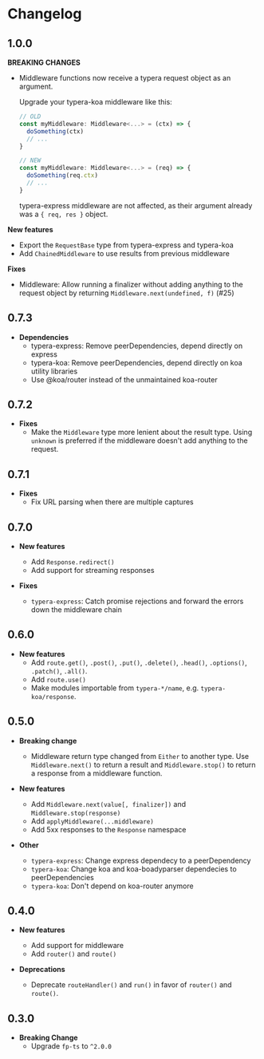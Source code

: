 # Changelog

## 1.0.0

**BREAKING CHANGES**

- Middleware functions now receive a typera request object as an argument.

  Upgrade your typera-koa middleware like this:

  ```typescript
  // OLD
  const myMiddleware: Middleware<...> = (ctx) => {
    doSomething(ctx)
    // ...
  }

  // NEW
  const myMiddleware: Middleware<...> = (req) => {
    doSomething(req.ctx)
    // ...
  }
  ```

  typera-express middleware are not affected, as their argument already was a `{ req, res }` object.

**New features**

- Export the `RequestBase` type from typera-express and typera-koa
- Add `ChainedMiddleware` to use results from previous middleware

**Fixes**

- Middleware: Allow running a finalizer without adding anything to the request
  object by returning `Middleware.next(undefined, f)` (#25)

## 0.7.3

- **Dependencies**
  - typera-express: Remove peerDependencies, depend directly on express
  - typera-koa: Remove peerDependencies, depend directly on koa utility
    libraries
  - Use @koa/router instead of the unmaintained koa-router

## 0.7.2

- **Fixes**
  - Make the `Middleware` type more lenient about the result type. Using
    `unknown` is preferred if the middleware doesn't add anything to the
    request.

## 0.7.1

- **Fixes**
  - Fix URL parsing when there are multiple captures

## 0.7.0

- **New features**

  - Add `Response.redirect()`
  - Add support for streaming responses

- **Fixes**
  - `typera-express`: Catch promise rejections and forward the errors
    down the middleware chain

## 0.6.0

- **New features**
  - Add `route.get()`, `.post()`, `.put()`, `.delete()`, `.head()`,
    `.options()`, `.patch()`, `.all()`.
  - Add `route.use()`
  - Make modules importable from `typera-*/name`, e.g.
    `typera-koa/response`.

## 0.5.0

- **Breaking change**

  - Middleware return type changed from `Either` to another type. Use
    `Middleware.next()` to return a result and `Middleware.stop()` to
    return a response from a middleware function.

- **New features**

  - Add `Middleware.next(value[, finalizer])` and `Middleware.stop(response)`
  - Add `applyMiddleware(...middleware)`
  - Add 5xx responses to the `Response` namespace

- **Other**
  - `typera-express`: Change express dependecy to a peerDependency
  - `typera-koa`: Change koa and koa-boadyparser dependecies to peerDependencies
  - `typera-koa`: Don't depend on koa-router anymore

## 0.4.0

- **New features**

  - Add support for middleware
  - Add `router()` and `route()`

- **Deprecations**
  - Deprecate `routeHandler()` and `run()` in favor of `router()` and
    `route()`.

## 0.3.0

- **Breaking Change**
  - Upgrade `fp-ts` to `^2.0.0`
